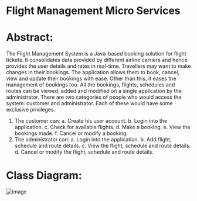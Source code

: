 # Flight Management Micro Services

# Abstract:
 The Flight Management System is a Java-based booking solution for flight tickets. It consolidates data provided by different airline carriers and hence provides the user details and rates in real-time. Travellers may want to make changes in their bookings. The application allows them to book, cancel, view and update their bookings with ease. Other than this, it eases the management of bookings too. All the bookings, flights, schedules and routes can be viewed, added and modified on a single application by the administrator.
There are two categories of people who would access the system: customer and administrator. Each of these would have some exclusive privileges.
 1. The customer can: 
a. Create his user account.
 b. Login into the application.
 c. Check for available flights. 
d. Make a booking. 
e. View the bookings made. 
f. Cancel or modify a booking. 
2. The administrator can: 
a. Login into the application. 
b. Add flight, schedule and route details.
 c. View the flight, schedule and route details. 
d. Cancel or modify the flight, schedule and route details.

# Class Diagram:
![image](https://user-images.githubusercontent.com/61270278/201438086-f649f008-3f34-481d-860e-8aaa4f8e2920.png)

 

